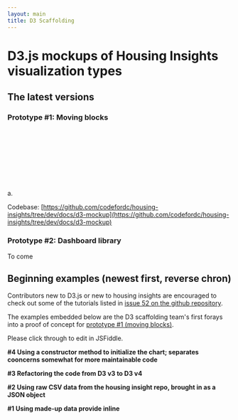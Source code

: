 ```yaml
---
layout: main
title: D3 Scaffolding
---
```


# D3.js mockups of Housing Insights visualization types

## The latest versions 

### Prototype #1: Moving blocks
a.
<svg id="chart-0"></svg>
<!-- next prototype goes below -->
<!--b.
<svg id="chart-1"></svg>-->
Codebase: [https://github.com/codefordc/housing-insights/tree/dev/docs/d3-mockup](https://github.com/codefordc/housing-insights/tree/dev/docs/d3-mockup)

### Prototype #2: Dashboard library

To come

## Beginning examples (newest first, reverse chron)

Contributors new to D3.js or new to housing insights are encouraged to check out some of the tutorials listed in [issue 52 on the github repository](https://github.com/codefordc/housing-insights/issues/52#issue-199017844).

The examples embedded below are the D3 scaffolding team's first forays into a proof of concept for [prototype #1 (moving blocks)](https://github.com/codefordc/housing-insights/issues/48#issue-197904171).

Please click through to edit in JSFiddle.

**#4 Using a constructor method to initialize the chart; separates cooncerns somewhat for more maintainable code**
<script async src="//jsfiddle.net/ostermanj/h8xutLtr/35/embed/result/"></script>

**#3 Refactoring the code from D3 v3 to D3 v4**
<script async src="//jsfiddle.net/ostermanj/h8xutLtr/29/embed/result/"></script>

**#2 Using raw CSV data from the housing insight repo, brought in as a JSON object**
<script async src="//jsfiddle.net/ostermanj/h8xutLtr/28/embed/result/"></script>

**#1 Using made-up data provide inline**
<script async src="//jsfiddle.net/ostermanj/h8xutLtr/26/embed/result/"></script>


<!-- scripts for D3, D3-tip, and the visualizations -->
<script src="https://cdnjs.cloudflare.com/ajax/libs/d3/4.4.1/d3.min.js"></script>
<script src="{{ site.baseurl }}/d3-mockup/js/d3-tip.js"></script>
<script src="{{ site.baseurl }}/d3-mockup/js/prototype-1a.js"></script>
<!-- for additional prototpe sub-version, add link to js files follwowing prototype-1b, prototype-1c, etc
     with the main d3 selector point to the corresponding svg element toward the top -->